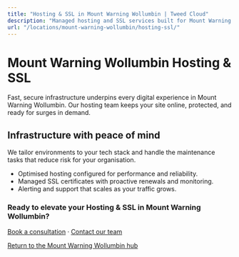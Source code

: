 ```yaml
---
title: "Hosting & SSL in Mount Warning Wollumbin | Tweed Cloud"
description: "Managed hosting and SSL services built for Mount Warning Wollumbin organisations."
url: "/locations/mount-warning-wollumbin/hosting-ssl/"
---
```


# Mount Warning Wollumbin Hosting & SSL

Fast, secure infrastructure underpins every digital experience in Mount Warning Wollumbin. Our hosting team keeps your site online, protected, and ready for surges in demand.

## Infrastructure with peace of mind

We tailor environments to your tech stack and handle the maintenance tasks that reduce risk for your organisation.

- Optimised hosting configured for performance and reliability.
- Managed SSL certificates with proactive renewals and monitoring.
- Alerting and support that scales as your traffic grows.

### Ready to elevate your Hosting & SSL in Mount Warning Wollumbin?

[Book a consultation](/consultation/) · [Contact our team](/contact/)

[Return to the Mount Warning Wollumbin hub](/locations/mount-warning-wollumbin/)
